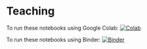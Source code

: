 # Teaching

To run these notebooks using Google Colab: 
[![Colab](https://www.tensorflow.org/images/colab_logo_32px.png)](https://colab.research.google.com/github/dpagonis/Teaching)

To run these notebooks using Binder: 
[![Binder](https://mybinder.org/badge_logo.svg)](https://mybinder.org/v2/gh/dpagonis/Teaching/HEAD)
